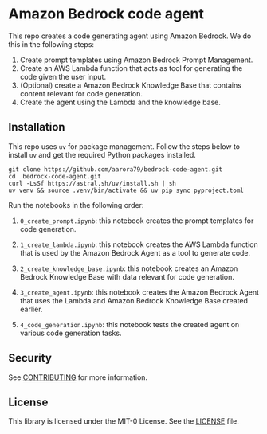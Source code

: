 # Amazon Bedrock code agent

This repo creates a code generating agent using Amazon Bedrock. We do this in the following steps:

1. Create prompt templates using Amazon Bedrock Prompt Management.
1. Create an AWS Lambda function that acts as tool for generating the code given the user input.
1. (Optional) create a Amazon Bedrock Knowledge Base that contains content relevant for code generation.
1. Create the agent using the Lambda and the knowledge base.

## Installation

This repo uses `uv` for package management. Follow the steps below to install `uv` and get the required Python packages installed.

```{.bashrc}
git clone https://github.com/aarora79/bedrock-code-agent.git
cd  bedrock-code-agent.git
curl -LsSf https://astral.sh/uv/install.sh | sh
uv venv && source .venv/bin/activate && uv pip sync pyproject.toml
```

Run the notebooks in the following order:

1. `0_create_prompt.ipynb`: this notebook creates the prompt templates for code generation. 

1. `1_create_lambda.ipynb`: this notebook creates the AWS Lambda function that is used by the Amazon Bedrock Agent as a tool to generate code.

1. `2_create_knowledge_base.ipynb`: this notebook creates an Amazon Bedrock Knowledge Base with data relevant for code generation.

1. `3_create_agent.ipynb`: this notebook creates the Amazon Bedrock Agent that uses the Lambda and Amazon Bedrock Knowledge Base created earlier.

1. `4_code_generation.ipynb`: this notebook tests the created agent on various code generation tasks.

## Security

See [CONTRIBUTING](CONTRIBUTING.md#security-issue-notifications) for more information.

## License

This library is licensed under the MIT-0 License. See the [LICENSE](./LICENSE) file.